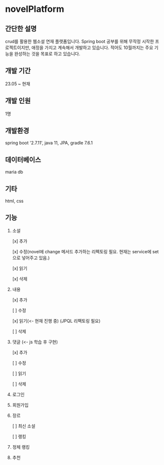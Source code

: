 # novelPlatform
## 간단한 설명
crud를 활용한 웹소설 연재 플랫폼입니다.
Spring boot 공부를 위해 무작정 시작한 프로젝트이지만, 애정을 가지고 계속해서 개발하고 있습니다.
적어도 10월까지는 주요 기능을 완성하는 것을 목표로 하고 있습니다.
## 개발 기간
23.05 ~ 현재
## 개발 인원
1명
## 개발환경
spring boot '2.7.11', java 11, JPA, gradle 7.6.1
## 데이터베이스
maria db
## 기타
html, css
## 기능
1. 소설

   [x] 추가

   [x] 수정(novel에 change 메서드 추가하는 리펙토링 필요. 현재는 service에 set으로 넣어주고 있음.)

   [x] 읽기

   [x] 삭제

2. 내용
   
   [x] 추가

   [ ] 수정

   [x] 읽기(<- 현재 진행 중) (JPQL 리팩토링 필요)

   [ ] 삭제

3. 댓글 (<- js 학습 후 구현)
   
   [x] 추가

   [ ] 수정

   [ ] 읽기

   [ ] 삭제

4. 로그인
5. 회원가입
6. 장르
   
   [ ] 최신 소설

   [ ] 랭킹

7. 정체 랭킹
8. 추천 
